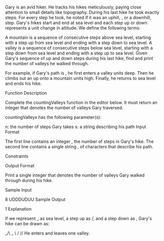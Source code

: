 Gary is an avid hiker. He tracks his hikes meticulously, paying close attention to small details like topography. During his last hike he took exactly steps. For every step he took, he noted if it was an uphill, , or a downhill, step. Gary's hikes start and end at sea level and each step up or down represents a unit change in altitude. We define the following terms:

A mountain is a sequence of consecutive steps above sea level, starting with a step up from sea level and ending with a step down to sea level.
A valley is a sequence of consecutive steps below sea level, starting with a step down from sea level and ending with a step up to sea level.
Given Gary's sequence of up and down steps during his last hike, find and print the number of valleys he walked through.

For example, if Gary's path is , he first enters a valley units deep. Then he climbs out an up onto a mountain units high. Finally, he returns to sea level and ends his hike.

Function Description

Complete the countingValleys function in the editor below. It must return an integer that denotes the number of valleys Gary traversed.

countingValleys has the following parameter(s):

n: the number of steps Gary takes
s: a string describing his path
Input Format

The first line contains an integer , the number of steps in Gary's hike.
The second line contains a single string , of characters that describe his path.

Constraints

Output Format

Print a single integer that denotes the number of valleys Gary walked through during his hike.

Sample Input

8
UDDDUDUU
Sample Output

1
Explanation

If we represent \_ as sea level, a step up as /, and a step down as \, Gary's hike can be drawn as:

_/\ _
\ /
\/\/
He enters and leaves one valley.
